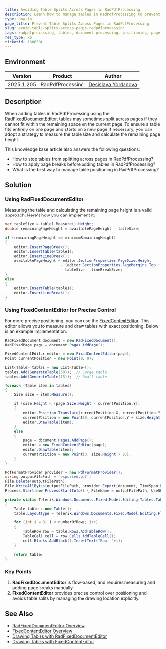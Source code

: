 ```yaml
---
title: Avoiding Table Splits Across Pages in RadPdfProcessing
description: Learn how to manage tables in RadPdfProcessing to prevent them from splitting across pages in a PDF document.
type: how-to
page_title: Prevent Table Splits Across Pages in RadPdfProcessing
slug: avoid-table-splits-across-pages-radpdfprocessing
tags: radpdfprocessing, tables, document-processing, positioning, page-break
res_type: kb
ticketid: 1686584
---
```


## Environment

| Version | Product | Author | 
| ---- | ---- | ---- | 
| 2025.1.205| RadPdfProcessing |[Desislava Yordanova](https://www.telerik.com/blogs/author/desislava-yordanova)| 

## Description

When adding tables in RadPdfProcessing using the [RadFixedDocumentEditor](https://docs.telerik.com/devtools/document-processing/libraries/radpdfprocessing/editing/radfixeddocumenteditor), tables may sometimes split across pages if they cannot fit within the remaining space on the current page. To ensure a table fits entirely on one page and starts on a new page if necessary, you can adopt a strategy to measure the table size and calculate the remaining page height.

This knowledge base article also answers the following questions:
- How to stop tables from splitting across pages in RadPdfProcessing?
- How to apply page breaks before adding tables in RadPdfProcessing?
- What is the best way to manage table positioning in RadPdfProcessing?

## Solution

### Using RadFixedDocumentEditor

Measuring the table and calculating the remaining page height is a valid approach. Here's how you can implement it:

```csharp
var tableSize = table1.Measure().Height;
double remainingPageHeight = availablePageHeight - tableSize;

if (remainingPageHeight <= minimumRemainingHeight)
{
    editor.InsertPageBreak();
    editor.InsertTable(table1);
    editor.InsertLineBreak();
    availablePageHeight = editor.SectionProperties.PageSize.Height 
                         - (editor.SectionProperties.PageMargins.Top + editor.SectionProperties.PageMargins.Bottom) 
                         - tableSize - lineBreakSize;
}
else
{
    editor.InsertTable(table1);
    editor.InsertLineBreak();
}
```

### Using FixedContentEditor for Precise Control

For more precise positioning, you can use the [FixedContentEditor](https://docs.telerik.com/devtools/document-processing/libraries/radpdfprocessing/editing/fixedcontenteditor). This editor allows you to measure and draw tables with exact positioning. Below is an example implementation:

```csharp
RadFixedDocument document = new RadFixedDocument();
RadFixedPage page = document.Pages.AddPage();

FixedContentEditor editor = new FixedContentEditor(page);
Point currentPosition = new Point(0, 0);

List<Table> tables = new List<Table>(); 
tables.Add(GenerateTable(50));  // Large table
tables.Add(GenerateTable(15));  // Small table

foreach (Table item in tables)
{
    Size size = item.Measure();

    if (size.Height < (page.Size.Height - currentPosition.Y))
    {
        editor.Position.Translate(currentPosition.X, currentPosition.Y);
        currentPosition = new Point(0, currentPosition.Y + size.Height + 10);
        editor.DrawTable(item);
    }
    else
    {
        page = document.Pages.AddPage();
        editor = new FixedContentEditor(page);
        editor.DrawTable(item);
        currentPosition = new Point(0, size.Height + 10);
    }
}

PdfFormatProvider provider = new PdfFormatProvider();
string outputFilePath = "exported.pdf";
File.Delete(outputFilePath);
File.WriteAllBytes(outputFilePath, provider.Export(document, TimeSpan.FromSeconds(10)));
Process.Start(new ProcessStartInfo() { FileName = outputFilePath, UseShellExecute = true });

private static Telerik.Windows.Documents.Fixed.Model.Editing.Tables.Table GenerateTable(int numberOfRows)
{ 
    Table table = new Table();
    table.LayoutType = Telerik.Windows.Documents.Fixed.Model.Editing.Flow.TableLayoutType.FixedWidth;

    for (int i = 0; i < numberOfRows; i++)
    {
        TableRow row = table.Rows.AddTableRow();
        TableCell cell = row.Cells.AddTableCell();
        cell.Blocks.AddBlock().InsertText("Row: "+i);
    }
    
    return table;
}
```

### Key Points
1. **RadFixedDocumentEditor** is flow-based, and requires measuring and adding page breaks manually.
2. **FixedContentEditor** provides precise control over positioning and avoids table splits by managing the drawing location explicitly.

## See Also
- [RadFixedDocumentEditor Overview](https://docs.telerik.com/devtools/document-processing/libraries/radpdfprocessing/editing/radfixeddocumenteditor)
- [FixedContentEditor Overview](https://docs.telerik.com/devtools/document-processing/libraries/radpdfprocessing/editing/fixedcontenteditor)
- [Drawing Tables with RadFixedDocumentEditor](https://docs.telerik.com/devtools/document-processing/libraries/radpdfprocessing/editing/table#drawing-table-with-radfixeddocumenteditor)
- [Drawing Tables with FixedContentEditor](https://docs.telerik.com/devtools/document-processing/libraries/radpdfprocessing/editing/table#drawing-table-with-fixedcontenteditor)
